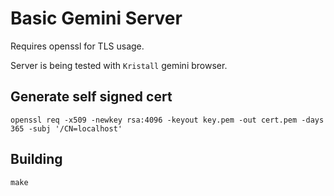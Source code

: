 
# Basic Gemini Server

Requires openssl for TLS usage.

Server is being tested with `Kristall` gemini browser.

## Generate self signed cert
`openssl req -x509 -newkey rsa:4096 -keyout key.pem -out cert.pem -days 365 -subj '/CN=localhost'`

## Building
`make`

